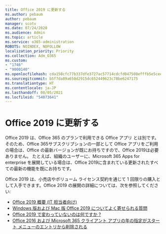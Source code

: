 ```yaml
---
title: Office 2019 に更新する
ms.author: pebaum
author: pebaum
manager: scotv
ms.date: 07/24/2020
ms.audience: Admin
ms.topic: article
ms.service: o365-administration
ROBOTS: NOINDEX, NOFOLLOW
localization_priority: Priority
ms.collection: Adm_O365
ms.custom:
- "1746"
- "9000140"
ms.openlocfilehash: cda150cfc77b337dfe3727ac57714cdcfd047508efffb5e5ceecfc0ebe4c8a27
ms.sourcegitcommit: b5f7da89a650d2915dc652449623c78be6247175
ms.translationtype: HT
ms.contentlocale: ja-JP
ms.lasthandoff: 08/05/2021
ms.locfileid: "54073641"
---
```

# <a name="update-to-office-2019"></a>Office 2019 に更新する

Office 2019 は、Office 365 のプランで利用できる Office アプリ とは別です。 そのため、Office 365サブスクリプションの一部として Office アプリをご利用の場合は、Office の最新バージョンが既にお持ちですので、Office 2019は必要ありません。 たとえば、組織のユーザーに、Microsoft 365 Apps for enterprise を展開している場合は、Office 2019に含まれている更新されたすべての最新の機能を既にお持ちです。

Office 2019 は、小売店やボリューム ライセンス契約を通じて 1 回限りの購入として入手できます。Office 2019 の展開の詳細については、次を参照してください:  

- [Office 2019 概要 (IT 担当者向け)](https://docs.microsoft.com/deployoffice/office2019/overview)  
- [Windows 版および Mac 版 Office 2019  についてよく寄せられる質問](https://support.microsoft.com/help/4133312)  
- [Office 2019 で変わっていないのは何ですか ?](https://docs.microsoft.com/deployoffice/office2019/overview#whats-stayed-the-same-in-office-2019)  
- [Office 2016 および Microsoft 365 クライアント アプリの年の指定がスタート メニューのエントリから削除される](https://support.office.com/article/8fe5e052-76d2-49de-af30-2e84ed3da907?wt.mc_id=Alchemy_ClientDIA)